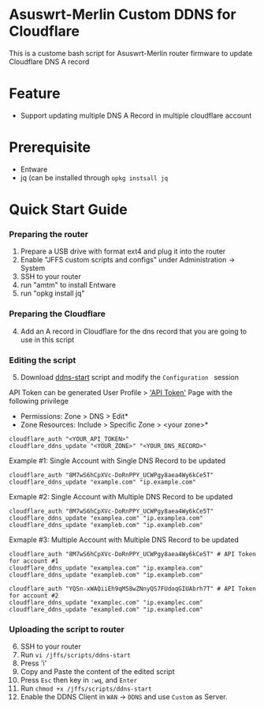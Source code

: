 # Asuswrt-Merlin Custom DDNS for Cloudflare
This is a custome bash script for Asuswrt-Merlin router firmware to update Cloudflare DNS A record

# Feature
- Support updating multiple DNS A Record in multiple cloudflare account

# Prerequisite
- Entware
- jq (can be installed through `opkg instsall jq`

# Quick Start Guide
### Preparing the router
1. Prepare a USB drive with format ext4 and plug it into the router
2. Enable "JFFS custom scripts and configs" under Administration -> System
3. SSH to your router
4. run "amtm" to install Entware
5. run "opkg install jq"

### Preparing the Cloudflare
4. Add an A record in Cloudflare for the dns record that you are going to use in this script

### Editing the script
5. Download [ddns-start](ddns-start) script and modify the `Configuration ` session

API Token can be generated User Profile > ['API Token'](https://dash.cloudflare.com/profile/api-tokens) Page with the following privilege
- Permissions: Zone > DNS > Edit*
- Zone Resources: Include > Specific Zone > \<your zone\>*

```
cloudflare_auth "<YOUR_API_TOKEN>"
cloudflare_ddns_update "<YOUR_ZONE>" "<YOUR_DNS_RECORD>"
```
Example #1: Single Account with Single DNS Record to be updated
```
cloudflare_auth "8M7wS6hCpXVc-DoRnPPY_UCWPgy8aea4Wy6kCe5T"
cloudflare_ddns_update "example.com" "ip.example.com"
```
Exmaple #2: Single Account with Multiple DNS Record to be updated
```
cloudflare_auth "8M7wS6hCpXVc-DoRnPPY_UCWPgy8aea4Wy6kCe5T"
cloudflare_ddns_update "examplea.com" "ip.examplea.com"
cloudflare_ddns_update "exampleb.com" "ip.exampleb.com"
```
Exmaple #3: Multiple Account with Multiple DNS Record to be updated
```
cloudflare_auth "8M7wS6hCpXVc-DoRnPPY_UCWPgy8aea4Wy6kCe5T" # API Token for account #1
cloudflare_ddns_update "examplea.com" "ip.examplea.com"
cloudflare_ddns_update "exampleb.com" "ip.exampleb.com"

cloudflare_auth "YQSn-xWAQiiEh9qM58wZNnyQS7FUdoqGIUAbrh7T" # API Token for account #2
cloudflare_ddns_update "examplec.com" "ip.examplec.com"
cloudflare_ddns_update "exampled.com" "ip.exampled.com"
```
### Uploading the script to router
6. SSH to your router
7. Run `vi /jffs/scripts/ddns-start`
8. Press 'i'
9. Copy and Paste the content of the edited script
10. Press `Esc` then key in `:wq`, and `Enter`
11. Run `chmod +x /jffs/scripts/ddns-start`
12. Enable the DDNS Client in `WAN` -> `DDNS` and use `Custom` as Server.
